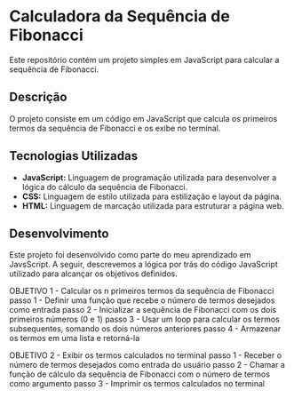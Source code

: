 # Calculadora da Sequência de Fibonacci 
Este repositório contém um projeto simples em JavaScript para calcular a sequência de Fibonacci.

## Descrição

O projeto consiste em um código em JavaScript que calcula os primeiros termos da sequência de Fibonacci e os exibe no terminal.

## Tecnologias Utilizadas

- **JavaScript:** Linguagem de programação utilizada para desenvolver a lógica do cálculo da sequência de Fibonacci.
- **CSS:**  Linguagem de estilo utilizada para estilização e layout da página.
- **HTML:** Linguagem de marcação utilizada para estruturar a página web. 

## Desenvolvimento

Este projeto foi desenvolvido como parte do meu aprendizado em JavsScript. A seguir, descrevemos a lógica por trás do código JavaScript utilizado para alcançar os objetivos definidos.

OBJETIVO 1 - Calcular os n primeiros termos da sequência de Fibonacci
        passo 1 - Definir uma função que recebe o número de termos desejados como entrada
        passo 2 - Inicializar a sequência de Fibonacci com os dois primeiros números (0 e 1)
        passo 3 - Usar um loop para calcular os termos subsequentes, somando os dois números anteriores
        passo 4 - Armazenar os termos em uma lista e retorná-la

OBJETIVO 2 - Exibir os termos calculados no terminal
        passo 1 - Receber o número de termos desejados como entrada do usuário
        passo 2 - Chamar a função de cálculo da sequência de Fibonacci com o número de termos como argumento
        passo 3 - Imprimir os termos calculados no terminal



